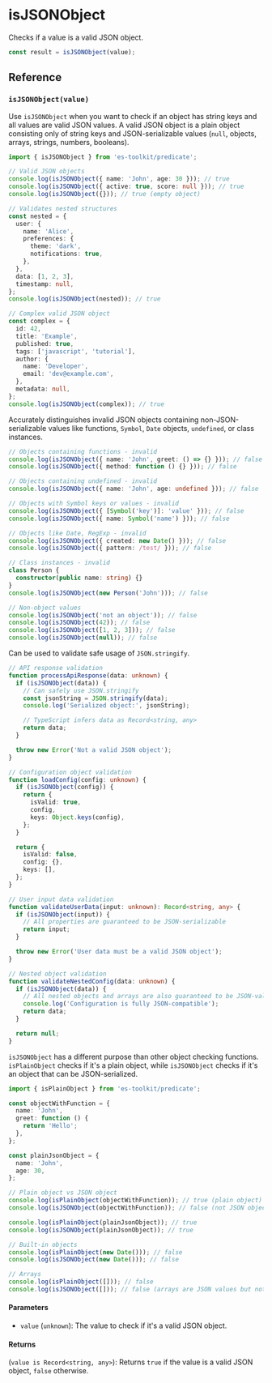 # isJSONObject

Checks if a value is a valid JSON object.

```typescript
const result = isJSONObject(value);
```

## Reference

### `isJSONObject(value)`

Use `isJSONObject` when you want to check if an object has string keys and all values are valid JSON values. A valid JSON object is a plain object consisting only of string keys and JSON-serializable values (`null`, objects, arrays, strings, numbers, booleans).

```typescript
import { isJSONObject } from 'es-toolkit/predicate';

// Valid JSON objects
console.log(isJSONObject({ name: 'John', age: 30 })); // true
console.log(isJSONObject({ active: true, score: null })); // true
console.log(isJSONObject({})); // true (empty object)

// Validates nested structures
const nested = {
  user: {
    name: 'Alice',
    preferences: {
      theme: 'dark',
      notifications: true,
    },
  },
  data: [1, 2, 3],
  timestamp: null,
};
console.log(isJSONObject(nested)); // true

// Complex valid JSON object
const complex = {
  id: 42,
  title: 'Example',
  published: true,
  tags: ['javascript', 'tutorial'],
  author: {
    name: 'Developer',
    email: 'dev@example.com',
  },
  metadata: null,
};
console.log(isJSONObject(complex)); // true
```

Accurately distinguishes invalid JSON objects containing non-JSON-serializable values like functions, `Symbol`, `Date` objects, `undefined`, or class instances.

```typescript
// Objects containing functions - invalid
console.log(isJSONObject({ name: 'John', greet: () => {} })); // false
console.log(isJSONObject({ method: function () {} })); // false

// Objects containing undefined - invalid
console.log(isJSONObject({ name: 'John', age: undefined })); // false

// Objects with Symbol keys or values - invalid
console.log(isJSONObject({ [Symbol('key')]: 'value' })); // false
console.log(isJSONObject({ name: Symbol('name') })); // false

// Objects like Date, RegExp - invalid
console.log(isJSONObject({ created: new Date() })); // false
console.log(isJSONObject({ pattern: /test/ })); // false

// Class instances - invalid
class Person {
  constructor(public name: string) {}
}
console.log(isJSONObject(new Person('John'))); // false

// Non-object values
console.log(isJSONObject('not an object')); // false
console.log(isJSONObject(42)); // false
console.log(isJSONObject([1, 2, 3])); // false
console.log(isJSONObject(null)); // false
```

Can be used to validate safe usage of `JSON.stringify`.

```typescript
// API response validation
function processApiResponse(data: unknown) {
  if (isJSONObject(data)) {
    // Can safely use JSON.stringify
    const jsonString = JSON.stringify(data);
    console.log('Serialized object:', jsonString);

    // TypeScript infers data as Record<string, any>
    return data;
  }

  throw new Error('Not a valid JSON object');
}

// Configuration object validation
function loadConfig(config: unknown) {
  if (isJSONObject(config)) {
    return {
      isValid: true,
      config,
      keys: Object.keys(config),
    };
  }

  return {
    isValid: false,
    config: {},
    keys: [],
  };
}

// User input data validation
function validateUserData(input: unknown): Record<string, any> {
  if (isJSONObject(input)) {
    // All properties are guaranteed to be JSON-serializable
    return input;
  }

  throw new Error('User data must be a valid JSON object');
}

// Nested object validation
function validateNestedConfig(data: unknown) {
  if (isJSONObject(data)) {
    // All nested objects and arrays are also guaranteed to be JSON-valid
    console.log('Configuration is fully JSON-compatible');
    return data;
  }

  return null;
}
```

`isJSONObject` has a different purpose than other object checking functions. `isPlainObject` checks if it's a plain object, while `isJSONObject` checks if it's an object that can be JSON-serialized.

```typescript
import { isPlainObject } from 'es-toolkit/predicate';

const objectWithFunction = {
  name: 'John',
  greet: function () {
    return 'Hello';
  },
};

const plainJsonObject = {
  name: 'John',
  age: 30,
};

// Plain object vs JSON object
console.log(isPlainObject(objectWithFunction)); // true (plain object)
console.log(isJSONObject(objectWithFunction)); // false (not JSON object due to function)

console.log(isPlainObject(plainJsonObject)); // true
console.log(isJSONObject(plainJsonObject)); // true

// Built-in objects
console.log(isPlainObject(new Date())); // false
console.log(isJSONObject(new Date())); // false

// Arrays
console.log(isPlainObject([])); // false
console.log(isJSONObject([])); // false (arrays are JSON values but not JSON "objects")
```

#### Parameters

- `value` (`unknown`): The value to check if it's a valid JSON object.

#### Returns

(`value is Record<string, any>`): Returns `true` if the value is a valid JSON object, `false` otherwise.
